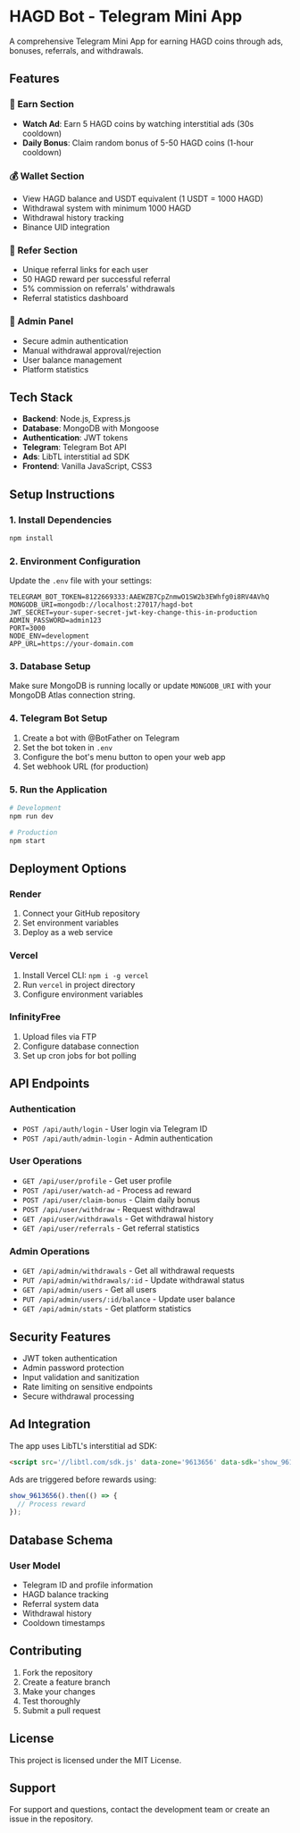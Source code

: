 # HAGD Bot - Telegram Mini App

A comprehensive Telegram Mini App for earning HAGD coins through ads, bonuses, referrals, and withdrawals.

## Features

### 🎯 Earn Section
- **Watch Ad**: Earn 5 HAGD coins by watching interstitial ads (30s cooldown)
- **Daily Bonus**: Claim random bonus of 5-50 HAGD coins (1-hour cooldown)

### 💰 Wallet Section
- View HAGD balance and USDT equivalent (1 USDT = 1000 HAGD)
- Withdrawal system with minimum 1000 HAGD
- Withdrawal history tracking
- Binance UID integration

### 👥 Refer Section
- Unique referral links for each user
- 50 HAGD reward per successful referral
- 5% commission on referrals' withdrawals
- Referral statistics dashboard

### 🔧 Admin Panel
- Secure admin authentication
- Manual withdrawal approval/rejection
- User balance management
- Platform statistics

## Tech Stack

- **Backend**: Node.js, Express.js
- **Database**: MongoDB with Mongoose
- **Authentication**: JWT tokens
- **Telegram**: Telegram Bot API
- **Ads**: LibTL interstitial ad SDK
- **Frontend**: Vanilla JavaScript, CSS3

## Setup Instructions

### 1. Install Dependencies
```bash
npm install
```

### 2. Environment Configuration
Update the `.env` file with your settings:
```env
TELEGRAM_BOT_TOKEN=8122669333:AAEWZB7CpZnmwO1SW2b3EWhfg0i8RV4AVhQ
MONGODB_URI=mongodb://localhost:27017/hagd-bot
JWT_SECRET=your-super-secret-jwt-key-change-this-in-production
ADMIN_PASSWORD=admin123
PORT=3000
NODE_ENV=development
APP_URL=https://your-domain.com
```

### 3. Database Setup
Make sure MongoDB is running locally or update `MONGODB_URI` with your MongoDB Atlas connection string.

### 4. Telegram Bot Setup
1. Create a bot with @BotFather on Telegram
2. Set the bot token in `.env`
3. Configure the bot's menu button to open your web app
4. Set webhook URL (for production)

### 5. Run the Application
```bash
# Development
npm run dev

# Production
npm start
```

## Deployment Options

### Render
1. Connect your GitHub repository
2. Set environment variables
3. Deploy as a web service

### Vercel
1. Install Vercel CLI: `npm i -g vercel`
2. Run `vercel` in project directory
3. Configure environment variables

### InfinityFree
1. Upload files via FTP
2. Configure database connection
3. Set up cron jobs for bot polling

## API Endpoints

### Authentication
- `POST /api/auth/login` - User login via Telegram ID
- `POST /api/auth/admin-login` - Admin authentication

### User Operations
- `GET /api/user/profile` - Get user profile
- `POST /api/user/watch-ad` - Process ad reward
- `POST /api/user/claim-bonus` - Claim daily bonus
- `POST /api/user/withdraw` - Request withdrawal
- `GET /api/user/withdrawals` - Get withdrawal history
- `GET /api/user/referrals` - Get referral statistics

### Admin Operations
- `GET /api/admin/withdrawals` - Get all withdrawal requests
- `PUT /api/admin/withdrawals/:id` - Update withdrawal status
- `GET /api/admin/users` - Get all users
- `PUT /api/admin/users/:id/balance` - Update user balance
- `GET /api/admin/stats` - Get platform statistics

## Security Features

- JWT token authentication
- Admin password protection
- Input validation and sanitization
- Rate limiting on sensitive endpoints
- Secure withdrawal processing

## Ad Integration

The app uses LibTL's interstitial ad SDK:
```html
<script src='//libtl.com/sdk.js' data-zone='9613656' data-sdk='show_9613656'></script>
```

Ads are triggered before rewards using:
```javascript
show_9613656().then(() => {
  // Process reward
});
```

## Database Schema

### User Model
- Telegram ID and profile information
- HAGD balance tracking
- Referral system data
- Withdrawal history
- Cooldown timestamps

## Contributing

1. Fork the repository
2. Create a feature branch
3. Make your changes
4. Test thoroughly
5. Submit a pull request

## License

This project is licensed under the MIT License.

## Support

For support and questions, contact the development team or create an issue in the repository.
